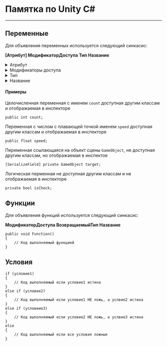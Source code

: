 # Памятка по Unity C#
***
## Переменные
Для объявления переменных используется следующий синкасис:

**[Атрибут] МодификаторДоступа Тип Название**

<details><summary>Атрибут</summary>

----
Является не обязательным для указание, а нужен чтобы добавить перменной какие-то свойства

Указывается внутри [ ]

Например атрибут позваляющий сделать переменную видимой в ``инспекторе``
```
[SerializeField]
```

----
</details>

<details><summary>Модификаторы доступа</summary>
	
----
Используется для обозначения доступности переменной из других классов (скриптов)

На данный момент используем два основных модификатора доступа

Модификатор указывающий на то, что к нашей переменной могут обращаться из вне, а так же позволяет видеть нашу переменную в окне инспектора
```
public
```

Модификатор скрывающий переменную от остальных классов
```
private
```
Модификатор доступа не является обязательным атрибутом, если его не указать то будет использован модификатор ``private``

----
</details>

<details><summary>Тип</summary>

----
Указывает на тип перменной, это может быть любой доступный тип

Например типы из C#:

* ``int`` - Целое число
* ``float`` - Число с плавающей точкой
* ``string`` - Строка
* ``bool`` - Булевое значение

Также в качестве типа может быть указано название вашего класса (скрипта)

----
</details>

<details><summary>Название</summary>

----
Используется при обращении к объявленной переменной в скрипте

Правила:
* Не может начинаться с цифры:
	* :x: `0count`
	* :x: `1234`
	* :x: `45red`
	* :heavy_check_mark: `variable5`
* Не может быть пробелов:
	* :x: `space name`
	* :heavy_check_mark: `notSpaceName`
* Не может совпадать с ключевыми словами языка
	* :x: `void`
	* :x: `if`
	* :heavy_check_mark: `ifYou`

----
</details>

#### Примеры

Целочисленная переменная с именем `count` доступная другим классам и отображаемая в инспекторе
```
public int count;
```
Переменная с числом с плавающей точкой именем `speed` доступная другим классам и отображаемая в инспекторе
```
public float speed;
```

Переменная ссылающаяся на объект сцены `GameObject`, не доступная другим классам, но отображаемая в инcпектое
```
[SerializeField] private GameObject target;
```

Логическая перменная не доступная другим классам и не отображаемая в инспекторе
```
private bool isCheck;
```

## Функции
Для объявления функций используется следующий синкасис:

**МодификаторДоступа ВозвращаемыйТип Название**

```
public void Function() 
{
	// Код выполняемый функцией
}
```

## Условия

```
if (условие1)
{
	// Код выполняемый если условие1 истина
}
else if (условие2) 
{
	// Код выполняемый если условие1 НЕ ложь, а услвие2 истина
}
else if (условиие3) 
{
	// Код выполняемый если условие2 НЕ ложь, а услвие3 истина
}
else 
{
	// Код выполняемый если все условия ложные
}
```
